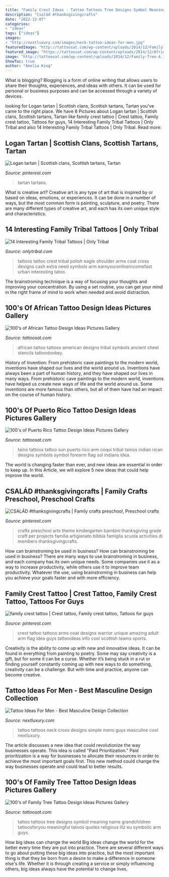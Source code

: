 ```yaml
---
title: "Family Crest Ideas - Tattoo Tattoos Tree Designs Symbol Meaning Name Grandchildren Tattoosforyou Meaningful Tatoos Quotes Religious Lilz Eu Symbolic Arm Guys"
description: "Család #thanksgivingcrafts"
date: "2022-12-07"
categories:
- "ideas"
tags: ["ideas"]
images:
- "http://nextluxury.com/images/neck-tattoo-ideas-for-men.jpg"
featuredImage: "http://tattoosat.com/wp-content/uploads/2014/12/Family-Tree-4.jpg"
featured_image: "https://tattoosat.com/wp-content/uploads/2014/12/African-10.jpg"
image: "http://tattoosat.com/wp-content/uploads/2014/12/Family-Tree-4.jpg"
ShowToc: true
author: "Amelia King"
---
```



What is blogging?
Blogging is a form of online writing that allows users to share their thoughts, experiences, and ideas with others. It can be used for personal or business purposes and can be accessed through a variety of devices.

	

		
looking for Logan tartan | Scottish clans, Scottish tartans, Tartan you've came to the right place. We have 8 Pictures about Logan tartan | Scottish clans, Scottish tartans, Tartan like family crest tattoo | Crest tattoo, Family crest tattoo, Tattoos for guys, 14 Interesting Family Tribal Tattoos | Only Tribal and also 14 Interesting Family Tribal Tattoos | Only Tribal. Read more:
		
    
## Logan Tartan | Scottish Clans, Scottish Tartans, Tartan

<img loading=lazy src="https://i.pinimg.com/736x/86/81/92/868192bb93c0a9d2f1800e39e38c143d--scottish-clans-tartan.jpg" onerror="this.onerror=null;this.src='https://tse3.mm.bing.net/th?id=OIP.-C7A9yOFEhNcPeTBh0Lg7QHaHa&amp;pid=15.1';" alt="Logan tartan | Scottish clans, Scottish tartans, Tartan">

_Source: pinterest.com_

>tartan tartans. 

	

What is creative art?
Creative art is any type of art that is inspired by or based on ideas, emotions, or experiences. It can be done in a number of ways, but the most common form is painting, sculpture, and poetry. There are many different types of creative art, and each has its own unique style and characteristics.

    
## 14 Interesting Family Tribal Tattoos | Only Tribal

<img loading=lazy src="http://onlytribal.com/wp-content/uploads/2015/10/Family-Tribal-Tattoos-for-Men1.jpg" onerror="this.onerror=null;this.src='https://tse1.mm.bing.net/th?id=OIP.YHwMAbKqe9IpdQ7MoJCs4gHaLH&amp;pid=15.1';" alt="14 Interesting Family Tribal Tattoos | Only Tribal">

_Source: onlytribal.com_

>tattoos tattoo crest tribal polish eagle shoulder arms coat cross designs cash extra need symbols arm earnyouronlineincomefast urban interesting tatoo. 

	

The brainstroming technique is a way of focusing your thoughts and improving your concentration. By using a set routine, you can get your mind in the right frame of mind to work when needed and avoid distraction.

    
## 100&#039;s Of African Tattoo Design Ideas Pictures Gallery

<img loading=lazy src="https://tattoosat.com/wp-content/uploads/2014/12/African-10.jpg" onerror="this.onerror=null;this.src='https://tse4.mm.bing.net/th?id=OIP.939EDr-ylCqhz0G8MF3R6AHaEc&amp;pid=15.1';" alt="100&#039;s of African Tattoo Design Ideas Pictures Gallery">

_Source: tattoosat.com_

>african tattoo tattoos american designs tribal symbols ancient chest stencils tattoodonkey. 

	

History of Invention: From prehistoric cave paintings to the modern world, inventions have shaped our lives and the world around us.
Inventions have always been a part of human history, and they have shaped our lives in many ways. From prehistoric cave paintings to the modern world, inventions have helped us create new ways of life and the world around us. Some inventions are more famous than others, but all of them have had an impact on the course of human history.

    
## 100&#039;s Of Puerto Rico Tattoo Design Ideas Pictures Gallery

<img loading=lazy src="http://tattoosat.com/wp-content/uploads/2014/12/Taino-1.jpg" onerror="this.onerror=null;this.src='https://tse3.mm.bing.net/th?id=OIP.AgVdnfSvt6uoYAbBC_bcLAHaJ4&amp;pid=15.1';" alt="100&#039;s of Puerto Rico Tattoo Design Ideas Pictures Gallery">

_Source: tattoosat.com_

>taino tattoos tattoo sun puerto rico arm coqui tribal tainos indian rican designs symbols symbol forearm flag sol indians idea. 

	

The world is changing faster than ever, and new ideas are essential in order to keep up. In this Article, we will explore 5 new ideas that could help improve the world.

    
## CSALÁD #thanksgivingcrafts | Family Crafts Preschool, Preschool Crafts

<img loading=lazy src="https://i.pinimg.com/736x/01/1b/bb/011bbb0adad29654e5ad51d82778fe9f.jpg" onerror="this.onerror=null;this.src='https://tse4.mm.bing.net/th?id=OIP.pnguH-AxoYlpCYgUGmDFwgHaJ4&amp;pid=15.1';" alt="CSALÁD #thanksgivingcrafts | Family crafts preschool, Preschool crafts">

_Source: pinterest.com_

>crafts preschool arts theme kindergarten bambini thanksgiving grade craft per projects familia artigianato bibbia famiglia scuola activities di members thanksgivingcrafts. 

	

How can brainstroming be used in business?
How can brainstroming be used in business? There are many ways to use brainstroming in business, and each company has its own unique needs. Some companies use it as a way to increase productivity, while others use it to improve team productivity. Whatever the use, using brainstroming in business can help you achieve your goals faster and with more efficiency.

    
## Family Crest Tattoo | Crest Tattoo, Family Crest Tattoo, Tattoos For Guys

<img loading=lazy src="https://i.pinimg.com/originals/04/51/32/045132961c8728eeef0d2c96b832698a.jpg" onerror="this.onerror=null;this.src='https://tse2.mm.bing.net/th?id=OIP.VFPeVdyuRFMzqHrBZIBj-wHaLJ&amp;pid=15.1';" alt="family crest tattoo | Crest tattoo, Family crest tattoo, Tattoos for guys">

_Source: pinterest.com_

>crest tattoo tattoos arms coat designs warrior unique amazing adult arm flag idea guys tattooideas info cool scottish teams sports. 

	

Creativity is the ability to come up with new and innovative ideas. It can be found in everything from painting to poetry. Some may say creativity is a gift, but for some it can be a curse. Whether it’s being stuck in a rut or finding yourself constantly coming up with new ways to do something, creativity can be a challenge. But with time and practice, anyone can become creative.

    
## Tattoo Ideas For Men - Best Masculine Design Collection

<img loading=lazy src="http://nextluxury.com/images/neck-tattoo-ideas-for-men.jpg" onerror="this.onerror=null;this.src='https://tse1.mm.bing.net/th?id=OIP.tvlM1mkOpJvAiK5jaF3wNgHaFL&amp;pid=15.1';" alt="Tattoo Ideas For Men - Best Masculine Design Collection">

_Source: nextluxury.com_

>tattoo tattoos neck cross designs simple mens guys masculine cool nextluxury. 

	

The article discusses a new idea that could revolutionize the way businesses operate. This idea is called "Paid Prioritization." Paid prioritization is a way for businesses to allocate their resources in order to achieve the most important goals first. This new method could change the way businesses operate and could lead to better results.

    
## 100&#039;s Of Family Tree Tattoo Design Ideas Pictures Gallery

<img loading=lazy src="http://tattoosat.com/wp-content/uploads/2014/12/Family-Tree-4.jpg" onerror="this.onerror=null;this.src='https://tse2.mm.bing.net/th?id=OIP.jE9KknvR6y5gfxP8d8SmKgHaFj&amp;pid=15.1';" alt="100&#039;s of Family Tree Tattoo Design Ideas Pictures Gallery">

_Source: tattoosat.com_

>tattoo tattoos tree designs symbol meaning name grandchildren tattoosforyou meaningful tatoos quotes religious lilz eu symbolic arm guys. 

	

How big ideas can change the world
Big ideas change the world for the better every time they are put into practice. There are several different ways to go about putting these big ideas into practice, but the most important thing is that they be born from a desire to make a difference in someone else's life. Whether it is through creating a service or simply influencing others, big ideas always have the potential to change lives.

